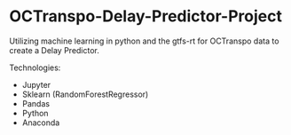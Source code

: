 # OCTranspo-Delay-Predictor-Project
Utilizing machine learning in python and the gtfs-rt for OCTranspo data to create a Delay Predictor.

Technologies:
- Jupyter
- Sklearn (RandomForestRegressor)
- Pandas
- Python
- Anaconda
  
